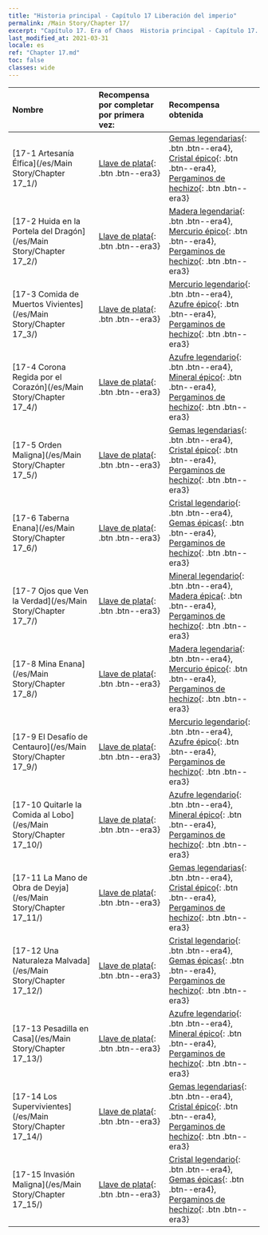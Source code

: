 ```yaml
---
title: "Historia principal - Capítulo 17 Liberación del imperio"
permalink: /Main Story/Chapter 17/
excerpt: "Capítulo 17. Era of Chaos  Historia principal - Capítulo 17. Liberación del imperio"
last_modified_at: 2021-03-31
locale: es
ref: "Chapter 17.md"
toc: false
classes: wide
---
```


  | Nombre |  Recompensa por completar por primera vez: | Recompensa obtenida |
  |:------------|:------------|:------------| 
  | [17-1 Artesanía Élfica](/es/Main Story/Chapter 17_1/) | [Llave de plata](/es/Items/con_693/){: .btn .btn--era3} | [Gemas legendarias](/es/Items/mat_58/){: .btn .btn--era4}, [Cristal épico](/es/Items/mat_52/){: .btn .btn--era4}, [Pergaminos de hechizo](/es/Items/con_694/){: .btn .btn--era3} |
  | [17-2 Huida en la Portela del Dragón](/es/Main Story/Chapter 17_2/) | [Llave de plata](/es/Items/con_693/){: .btn .btn--era3} | [Madera legendaria](/es/Items/mat_55/){: .btn .btn--era4}, [Mercurio épico](/es/Items/mat_49/){: .btn .btn--era4}, [Pergaminos de hechizo](/es/Items/con_694/){: .btn .btn--era3} |
  | [17-3 Comida de Muertos Vivientes](/es/Main Story/Chapter 17_3/) | [Llave de plata](/es/Items/con_693/){: .btn .btn--era3} | [Mercurio legendario](/es/Items/mat_56/){: .btn .btn--era4}, [Azufre épico](/es/Items/mat_50/){: .btn .btn--era4}, [Pergaminos de hechizo](/es/Items/con_694/){: .btn .btn--era3} |
  | [17-4 Corona Regida por el Corazón](/es/Main Story/Chapter 17_4/) | [Llave de plata](/es/Items/con_693/){: .btn .btn--era3} | [Azufre legendario](/es/Items/mat_57/){: .btn .btn--era4}, [Mineral épico](/es/Items/mat_47/){: .btn .btn--era4}, [Pergaminos de hechizo](/es/Items/con_694/){: .btn .btn--era3} |
  | [17-5 Orden Maligna](/es/Main Story/Chapter 17_5/) | [Llave de plata](/es/Items/con_693/){: .btn .btn--era3} | [Gemas legendarias](/es/Items/mat_58/){: .btn .btn--era4}, [Cristal épico](/es/Items/mat_52/){: .btn .btn--era4}, [Pergaminos de hechizo](/es/Items/con_694/){: .btn .btn--era3} |
  | [17-6 Taberna Enana](/es/Main Story/Chapter 17_6/) | [Llave de plata](/es/Items/con_693/){: .btn .btn--era3} | [Cristal legendario](/es/Items/mat_59/){: .btn .btn--era4}, [Gemas épicas](/es/Items/mat_51/){: .btn .btn--era4}, [Pergaminos de hechizo](/es/Items/con_694/){: .btn .btn--era3} |
  | [17-7 Ojos que Ven la Verdad](/es/Main Story/Chapter 17_7/) | [Llave de plata](/es/Items/con_693/){: .btn .btn--era3} | [Mineral legendario](/es/Items/mat_54/){: .btn .btn--era4}, [Madera épica](/es/Items/mat_48/){: .btn .btn--era4}, [Pergaminos de hechizo](/es/Items/con_694/){: .btn .btn--era3} |
  | [17-8 Mina Enana](/es/Main Story/Chapter 17_8/) | [Llave de plata](/es/Items/con_693/){: .btn .btn--era3} | [Madera legendaria](/es/Items/mat_55/){: .btn .btn--era4}, [Mercurio épico](/es/Items/mat_49/){: .btn .btn--era4}, [Pergaminos de hechizo](/es/Items/con_694/){: .btn .btn--era3} |
  | [17-9 El Desafío de Centauro](/es/Main Story/Chapter 17_9/) | [Llave de plata](/es/Items/con_693/){: .btn .btn--era3} | [Mercurio legendario](/es/Items/mat_56/){: .btn .btn--era4}, [Azufre épico](/es/Items/mat_50/){: .btn .btn--era4}, [Pergaminos de hechizo](/es/Items/con_694/){: .btn .btn--era3} |
  | [17-10 Quitarle la Comida al Lobo](/es/Main Story/Chapter 17_10/) | [Llave de plata](/es/Items/con_693/){: .btn .btn--era3} | [Azufre legendario](/es/Items/mat_57/){: .btn .btn--era4}, [Mineral épico](/es/Items/mat_47/){: .btn .btn--era4}, [Pergaminos de hechizo](/es/Items/con_694/){: .btn .btn--era3} |
  | [17-11 La Mano de Obra de Deyja](/es/Main Story/Chapter 17_11/) | [Llave de plata](/es/Items/con_693/){: .btn .btn--era3} | [Gemas legendarias](/es/Items/mat_58/){: .btn .btn--era4}, [Cristal épico](/es/Items/mat_52/){: .btn .btn--era4}, [Pergaminos de hechizo](/es/Items/con_694/){: .btn .btn--era3} |
  | [17-12 Una Naturaleza Malvada](/es/Main Story/Chapter 17_12/) | [Llave de plata](/es/Items/con_693/){: .btn .btn--era3} | [Cristal legendario](/es/Items/mat_59/){: .btn .btn--era4}, [Gemas épicas](/es/Items/mat_51/){: .btn .btn--era4}, [Pergaminos de hechizo](/es/Items/con_694/){: .btn .btn--era3} |
  | [17-13 Pesadilla en Casa](/es/Main Story/Chapter 17_13/) | [Llave de plata](/es/Items/con_693/){: .btn .btn--era3} | [Azufre legendario](/es/Items/mat_57/){: .btn .btn--era4}, [Mineral épico](/es/Items/mat_47/){: .btn .btn--era4}, [Pergaminos de hechizo](/es/Items/con_694/){: .btn .btn--era3} |
  | [17-14 Los Supervivientes](/es/Main Story/Chapter 17_14/) | [Llave de plata](/es/Items/con_693/){: .btn .btn--era3} | [Gemas legendarias](/es/Items/mat_58/){: .btn .btn--era4}, [Cristal épico](/es/Items/mat_52/){: .btn .btn--era4}, [Pergaminos de hechizo](/es/Items/con_694/){: .btn .btn--era3} |
  | [17-15 Invasión Maligna](/es/Main Story/Chapter 17_15/) | [Llave de plata](/es/Items/con_693/){: .btn .btn--era3} | [Cristal legendario](/es/Items/mat_59/){: .btn .btn--era4}, [Gemas épicas](/es/Items/mat_51/){: .btn .btn--era4}, [Pergaminos de hechizo](/es/Items/con_694/){: .btn .btn--era3} |

